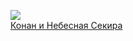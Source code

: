 ![](/books/sf_fantasy/Михаил%20Сергеевич%20Ахманов/Конан%20и%20Небесная%20Секира.jpg)  
[Конан и Небесная Секира](/books/sf_fantasy/Михаил%20Сергеевич%20Ахманов/Конан%20и%20Небесная%20Секира)
